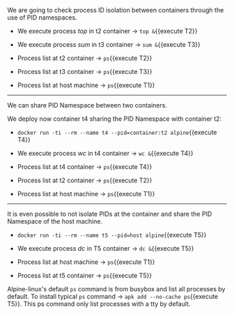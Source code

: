 We are going to check process ID isolation between containers through the use of PID namespaces.

- We execute process _top_ in t2 container -> `top &`{{execute T2}}

- We execute process _sum_ in t3 container -> `sum &`{{execute T3}}

- Process list at t2 container -> `ps`{{execute T2}}

- Process list at t3 container -> `ps`{{execute T3}}

- Process list at host machine -> `ps`{{execute T1}}


***

We can share PID Namespace between two containers.

We deploy now container t4 sharing the PID Namespace with container t2:

- `docker run -ti --rm --name t4 --pid=container:t2 alpine`{{execute T4}}

- We execute process _wc_ in t4 container -> `wc &`{{execute T4}}

- Process list at t4 container -> `ps`{{execute T4}}

- Process list at t2 container -> `ps`{{execute T2}}

- Process list at host machine -> `ps`{{execute T1}}

***
It is even possible to not isolate PIDs at the container and share the PID Namespace of the host machine. 

- `docker run -ti --rm --name t5 --pid=host alpine`{{execute T5}}

- We execute process _dc_ in T5 container -> `dc &`{{execute T5}}

- Process list at host machine -> `ps`{{execute T1}}

- Process list at t5 container -> `ps`{{execute T5}}

Alpine-linux's default `ps` command is from busybox and list all processes by default.
To install typical `ps` command -> `apk add --no-cache ps`{{execute T5}}. This ps command only list processes with a tty by default. 





